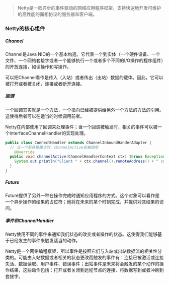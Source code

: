 > Netty是一款异步的事件驱动的网络应用程序框架，支持快速地开发可维护的高性能的面相协议的服务器和客户端。

### Netty的核心组件

##### Channel

Channel是Java NIO的一个基本构造。它代表一个到实体（一个硬件设备、一个文件、一个网络套接字或者一个能够执行一个或者多个不同的I/O操作的程序组件）的开放连接，如读操作和写操作。

可以把Channel看作是传入（入站）或者传出（出站）数据的载体。因此，它可以被打开或者被关闭，连接或者断开连接。

##### 回调

一个回调其实就是一个方法，一个指向已经被提供给另外一个方法的方法的引用。这使得后者可以在适当的时候调用前者。

Netty在内部使用了回调来处理事件；当一个回调被触发时，相关的事件可以被一个interfaceChannelHandler的实现处理。

```java
public class ConnectHandler extends ChannelInboundHanderAdapter {
  // 当一个新连接建立时，channelActive会被调用
	@Override
  public void channelActive(ChannelHandlerContext ctx) throws Exception {
    System.out.println("Client " + ctx.channel().remoteAddress() + " connected");
  }
}
```

##### Future

Future提供了另外一种在操作完成时通知应用程序的方式。这个对象可以看作是一个异步操作的结果的占位符；他将在未来的某个时刻完成，并提供对其结果的访问。  

##### 事件和ChannelHandler

Netty使用不同的事件来通知我们状态的改变或者操作的状态。这使得我们能够基于已经发生的事件来触发适当的动作。

Netty是一个网络编程框架，所以事件是按照它们与入站或出站数据流的相关性分类的。可能由入站数据或者相关的状态更改而触发的事件有：连接已被激活或连接失活、数据读取、用户事件、错误事件；出站事件是未来将会触发的某个动作的操作结果，这些动作包括：打开或者关闭到远程节点的连接、将数据写到或者冲刷到套接字。